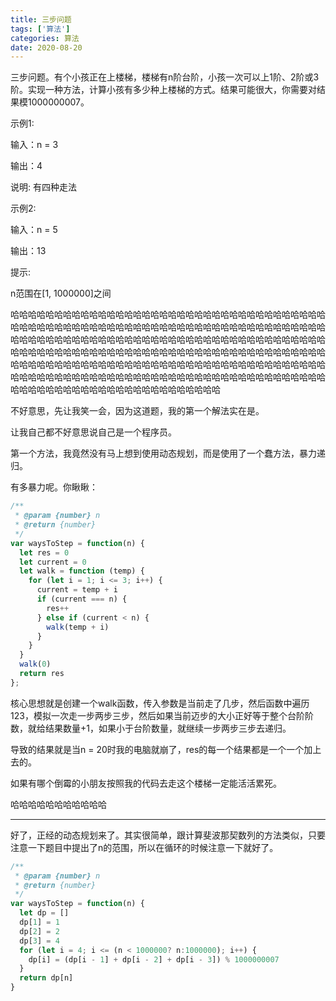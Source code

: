 ```yaml
---
title: 三步问题
tags: ['算法']
categories: 算法
date: 2020-08-20
---
```


三步问题。有个小孩正在上楼梯，楼梯有n阶台阶，小孩一次可以上1阶、2阶或3阶。实现一种方法，计算小孩有多少种上楼梯的方式。结果可能很大，你需要对结果模1000000007。

<!--more-->

示例1:

 输入：n = 3 

 输出：4

 说明: 有四种走法

示例2:

 输入：n = 5

 输出：13

提示:

n范围在[1, 1000000]之间

哈哈哈哈哈哈哈哈哈哈哈哈哈哈哈哈哈哈哈哈哈哈哈哈哈哈哈哈哈哈哈哈哈哈哈哈哈哈哈哈哈哈哈哈哈哈哈哈哈哈哈哈哈哈哈哈哈哈哈哈哈哈哈哈哈哈哈哈哈哈哈哈哈哈哈哈哈哈哈哈哈哈哈哈哈哈哈哈哈哈哈哈哈哈哈哈哈哈哈哈哈哈哈哈哈哈哈哈哈哈哈哈哈哈哈哈哈哈哈哈哈哈哈哈哈哈哈哈哈哈哈哈哈哈哈哈哈哈哈哈哈哈哈哈哈哈哈哈哈哈哈哈哈哈哈哈哈哈哈哈哈哈哈哈哈哈哈哈哈哈哈哈哈哈哈哈哈哈哈哈哈哈哈哈哈哈哈哈哈哈哈哈哈哈哈哈哈哈哈哈哈哈哈哈哈哈哈哈哈哈哈哈哈哈哈哈哈哈哈哈哈哈哈哈哈哈哈哈哈哈哈哈哈哈哈哈哈哈哈哈

不好意思，先让我笑一会，因为这道题，我的第一个解法实在是。

让我自己都不好意思说自己是一个程序员。

第一个方法，我竟然没有马上想到使用动态规划，而是使用了一个蠢方法，暴力递归。

有多暴力呢。你瞅瞅：

```javascript
/**
 * @param {number} n
 * @return {number}
 */
var waysToStep = function(n) {
  let res = 0
  let current = 0
  let walk = function (temp) {
    for (let i = 1; i <= 3; i++) { 
      current = temp + i
      if (current === n) {
        res++
      } else if (current < n) {
        walk(temp + i)
      }
    }
  }
  walk(0)
  return res
};
```
核心思想就是创建一个walk函数，传入参数是当前走了几步，然后函数中遍历123，模拟一次走一步两步三步，然后如果当前迈步的大小正好等于整个台阶阶数，就给结果数量+1，如果小于台阶数量，就继续一步两步三步去递归。

导致的结果就是当n = 20时我的电脑就崩了，res的每一个结果都是一个一个加上去的。

如果有哪个倒霉的小朋友按照我的代码去走这个楼梯一定能活活累死。

哈哈哈哈哈哈哈哈哈哈哈

---

好了，正经的动态规划来了。其实很简单，跟计算斐波那契数列的方法类似，只要注意一下题目中提出了n的范围，所以在循环的时候注意一下就好了。

```javascript
/**
 * @param {number} n
 * @return {number}
 */
var waysToStep = function(n) {
  let dp = []
  dp[1] = 1
  dp[2] = 2
  dp[3] = 4
  for (let i = 4; i <= (n < 1000000? n:1000000); i++) {
    dp[i] = (dp[i - 1] + dp[i - 2] + dp[i - 3]) % 1000000007
  }
  return dp[n]
}
```
